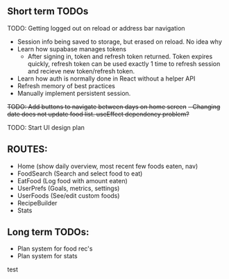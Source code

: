 ## Short term TODOs
TODO: Getting logged out on reload or address bar navigation
- Session info being saved to storage, but erased on reload. No idea why
- Learn how supabase manages tokens
    - After signing in, token and refresh token returned. Token expires quickly, refresh token can be used exactly 1 time to refresh session and recieve new token/refresh token.
- Learn how auth is normally done in React without a helper API
- Refresh memory of best practices
- Manually implement persistent session.

~~TODO: Add buttons to navigate between days on home screen~~
    ~~- Changing date does not update food list. useEffect dependency problem?~~

TODO: Start UI design plan



## ROUTES:
- Home (show daily overview, most recent few foods eaten, nav)
- FoodSearch (Search and select food to eat)
- EatFood (Log food with amount eaten)
- UserPrefs (Goals, metrics, settings)
- UserFoods (See/edit custom foods)
- RecipeBuilder
- Stats

## Long term TODOs:
- Plan system for food rec's
- Plan system for stats

test
